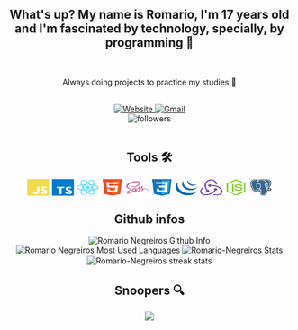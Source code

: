 <div align="center">
<h2>What's up? My name is Romario, I'm 17 years old and I'm fascinated by technology, specially, by programming 👋</h2>

<br />

Always doing projects to practice my studies 💪

<br />

  <div style="display: inline-block">
    <a href="https://romario-negreiros.github.io/Romario-frontend/">
      <img alt="Website" title="Portfólio" src="https://img.shields.io/badge/-Website-47CCCC?style=flat&logo=Google-Chrome&logoColor=white&link=https://romario-negreiros.github.io/Romario-frontend/"/>
    </a>
    <a href="mailto:nromario482@gmail.com">
      <img alt="Gmail" title="Gmail" src="https://img.shields.io/badge/Gmail-red?style=flat&logo=Gmail&logoColor=white&link=mailto:nromario482@gmail.com"/>
    </a>
  </div>
  
  <div style="display: inline-block>
    <a href="https://github.com/Romario-Negreiros">
      <img alt="followers" title="Follow me on Github" src="https://img.shields.io/github/followers/Romario-Negreiros?color=236ad3&labelColor=1155ba&style=for-the-badge&logo=github&label=Follow"/>
    </a>
  </div>
  
<br />

<h2>Tools 🛠</h2>
 <div style="display: inline-block">
  <img align="center" alt="Romario-JS" height="30" width="40" src="https://raw.githubusercontent.com/devicons/devicon/master/icons/javascript/javascript-plain.svg">
  <img align="center" alt="Romario-TS" height="30" width="40" src="https://raw.githubusercontent.com/devicons/devicon/master/icons/typescript/typescript-plain.svg">
  <img align="center" alt="Romario-React" height="30" width="40" src="https://raw.githubusercontent.com/devicons/devicon/master/icons/react/react-original.svg">
  <img align="center" alt="Romario-HTML" height="30" width="40" src="https://raw.githubusercontent.com/devicons/devicon/master/icons/html5/html5-original.svg">
  <img align="center" alt="Romario-SASS" height="30" width="40" src="https://raw.githubusercontent.com/devicons/devicon/master/icons/sass/sass-original.svg">
  <img align="center" alt="Romario-CSS" height="30" width="40" src="https://raw.githubusercontent.com/devicons/devicon/master/icons/css3/css3-original.svg">
  <img align="center" alt="Romario-Jquery" height="30" width="40" src="https://raw.githubusercontent.com/devicons/devicon/master/icons/jquery/jquery-original.svg">
  <img align="center" alt="Romario-Redux" height="30" width="40" src="https://raw.githubusercontent.com/devicons/devicon/master/icons/redux/redux-original.svg">
  <img align="center" alt="Romario-NodeJS" height="30" width="40" src="https://raw.githubusercontent.com/devicons/devicon/master/icons/nodejs/nodejs-original.svg">
  <img align="center" alt="Romario-PostgreSQL" height="30" width="40" src="https://raw.githubusercontent.com/devicons/devicon/master/icons/postgresql/postgresql-original.svg">
 </div>
 
<br />
  <h2>Github infos</h2>
  <img height="180em" src="https://github-readme-stats.vercel.app/api?username=Romario-Negreiros&show_icons=true&theme=dracula&include_all_commits=true&count_private=true" alt="Romario Negreiros Github Info"/>
  <img height="180em" src="https://github-readme-stats.vercel.app/api/top-langs/?username=Romario-Negreiros&layout=compact&langs_count=7&theme=dracula" alt="Romario Negreiros Most Used Languages"/>
  <img height="180em" src="https://github-profile-summary-cards.vercel.app/api/cards/profile-details?username=Romario-Negreiros&theme=dracula" alt="Romario-Negreiros Stats"/>
  <img width="100%" height="180em" align="center" src="https://github-readme-streak-stats.herokuapp.com/?user=Romario-Negreiros&theme=dracula" alt="Romario-Negreiros streak stats" />

<br />

  <h2>Snoopers 🔍</h2>
  <img src="https://profile-counter.glitch.me/Romario-Negreiros/count.svg" />
</div>
                                                                     

